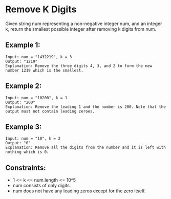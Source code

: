 # Remove K Digits

Given string num representing a non-negative integer num, and an integer k, return the smallest possible integer after removing k digits from num.

## Example 1:

```
Input: num = "1432219", k = 3
Output: "1219"
Explanation: Remove the three digits 4, 3, and 2 to form the new number 1219 which is the smallest.
```

## Example 2:

```
Input: num = "10200", k = 1
Output: "200"
Explanation: Remove the leading 1 and the number is 200. Note that the output must not contain leading zeroes.
```

## Example 3:

```
Input: num = "10", k = 2
Output: "0"
Explanation: Remove all the digits from the number and it is left with nothing which is 0.
```

## Constraints:

- 1 <= k <= num.length <= 10^5
- num consists of only digits.
- num does not have any leading zeros except for the zero itself.
